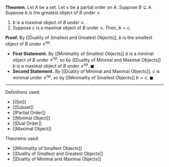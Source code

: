 **Theorem.** Let $A$ be a set. Let $\leq$ be a partial order on $A$. Suppose $B\subseteq A$. Suppose $b$ is the greatest object of $B$ under $\leq$.
1. $b$ is a maximal object of $B$ under $\leq$.
2. Suppose $c$ is a maximal object of $B$ under $\leq$. Then, $b=c$.

**Proof.** By [[Duality of Smallest and Greatest Objects]], $b$ is the smallest object of $B$ under $\leq^\text{op}$.
- **First Statement.** By [[Minimality of Smallest Objects]] $b$ is a minimal object of $B$ under $\leq^{\text{op}}$, so by [[Duality of Minimal and Maximal Objects]] $b$ is a maximal object of $B$ under $\leq^{\text{op}}$. $\blacksquare$
- **Second Statement.** By [[Duality of Minimal and Maximal Objects]], $c$ is minimal under $\leq^{\text{op}}$, so by [[Minimality of Smallest Objects]] $b=c$. $\blacksquare$

***
Definitions used:
- [[Set]]
- [[Subset]]
- [[Partial Order]]
- [[Minimal Object]]
- [[Dual Order]]
- [[Maximal Object]]

Theorems used:
- [[Minimality of Smallest Objects]]
- [[Duality of Smallest and Greatest Objects]]
- [[Duality of Minimal and Maximal Objects]]
